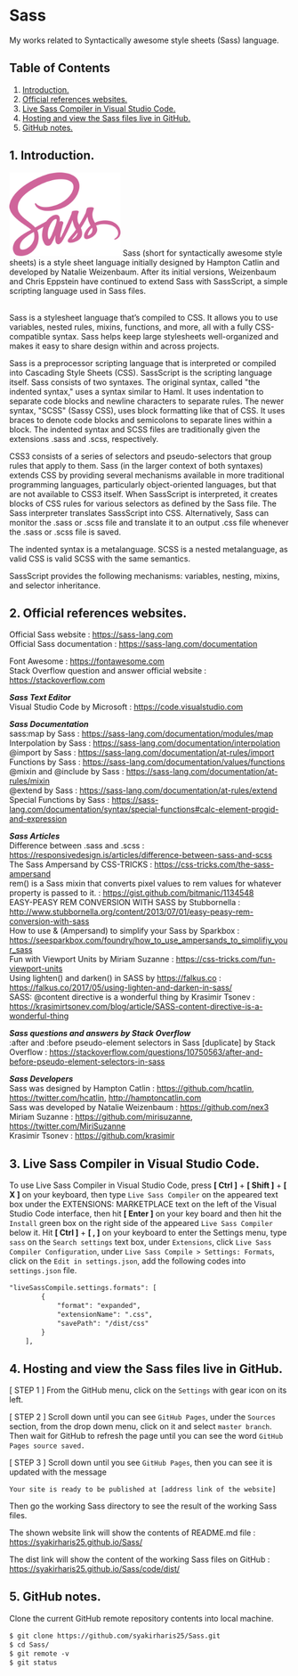 # Sass
My works related to Syntactically awesome style sheets (Sass) language.

## Table of Contents
1. [Introduction.](#introduction)
2. [Official references websites.](#references)
3. [Live Sass Compiler in Visual Studio Code.](#livesass)
4. [Hosting and view the Sass files live in GitHub.](#livegithub)
5. [GitHub notes.](#github)

<a name="introduction"></a>
## 1. Introduction.
<img src="sass.svg" height="150"> 
Sass (short for syntactically awesome style sheets) is a style sheet language initially designed by Hampton Catlin and developed by Natalie Weizenbaum. After its initial versions, Weizenbaum and Chris Eppstein have continued to extend Sass with SassScript, a simple scripting language used in Sass files. <br /> <br />

Sass is a stylesheet language that’s compiled to CSS. It allows you to use variables, nested rules, mixins, functions, and more, all with a fully CSS-compatible syntax. Sass helps keep large stylesheets well-organized and makes it easy to share design within and across projects.  <br />

Sass is a preprocessor scripting language that is interpreted or compiled into Cascading Style Sheets (CSS). SassScript is the scripting language itself. Sass consists of two syntaxes. The original syntax, called "the indented syntax," uses a syntax similar to Haml. It uses indentation to separate code blocks and newline characters to separate rules. The newer syntax, "SCSS" (Sassy CSS), uses block formatting like that of CSS. It uses braces to denote code blocks and semicolons to separate lines within a block. The indented syntax and SCSS files are traditionally given the extensions .sass and .scss, respectively. <br />

CSS3 consists of a series of selectors and pseudo-selectors that group rules that apply to them. Sass (in the larger context of both syntaxes) extends CSS by providing several mechanisms available in more traditional programming languages, particularly object-oriented languages, but that are not available to CSS3 itself. When SassScript is interpreted, it creates blocks of CSS rules for various selectors as defined by the Sass file. The Sass interpreter translates SassScript into CSS. Alternatively, Sass can monitor the .sass or .scss file and translate it to an output .css file whenever the .sass or .scss file is saved. <br />

The indented syntax is a metalanguage. SCSS is a nested metalanguage, as valid CSS is valid SCSS with the same semantics. <br />

SassScript provides the following mechanisms: variables, nesting, mixins, and selector inheritance. <br />

<a name="references"></a>
## 2. Official references websites.
Official Sass website : https://sass-lang.com <br />
Official Sass documentation : https://sass-lang.com/documentation <br />

Font Awesome : https://fontawesome.com <br />
Stack Overflow question and answer official website : https://stackoverflow.com <br />

**_Sass Text Editor_** <br />
Visual Studio Code by Microsoft : https://code.visualstudio.com <br />

**_Sass Documentation_** <br />
sass:map by Sass : https://sass-lang.com/documentation/modules/map <br />
Interpolation by Sass : https://sass-lang.com/documentation/interpolation <br />
@import by Sass : https://sass-lang.com/documentation/at-rules/import <br />
Functions by Sass : https://sass-lang.com/documentation/values/functions <br />
@mixin and @include by Sass : https://sass-lang.com/documentation/at-rules/mixin <br />
@extend by Sass : https://sass-lang.com/documentation/at-rules/extend <br />
Special Functions by Sass : https://sass-lang.com/documentation/syntax/special-functions#calc-element-progid-and-expression <br />

**_Sass Articles_** <br />
Difference between .sass and .scss : https://responsivedesign.is/articles/difference-between-sass-and-scss <br />
The Sass Ampersand by CSS-TRICKS : https://css-tricks.com/the-sass-ampersand <br />
rem() is a Sass mixin that converts pixel values to rem values for whatever property is passed to it. : https://gist.github.com/bitmanic/1134548 <br />
EASY-PEASY REM CONVERSION WITH SASS by Stubbornella : http://www.stubbornella.org/content/2013/07/01/easy-peasy-rem-conversion-with-sass <br />
How to use & (Ampersand) to simplify your Sass by Sparkbox : https://seesparkbox.com/foundry/how_to_use_ampersands_to_simplifiy_your_sass <br />
Fun with Viewport Units by Miriam Suzanne : https://css-tricks.com/fun-viewport-units <br />
Using lighten() and darken() in SASS by https://falkus.co : https://falkus.co/2017/05/using-lighten-and-darken-in-sass/ <br />
SASS: @content directive is a wonderful thing by Krasimir Tsonev : https://krasimirtsonev.com/blog/article/SASS-content-directive-is-a-wonderful-thing <br />

**_Sass questions and answers by Stack Overflow_** <br />
:after and :before pseudo-element selectors in Sass [duplicate] by Stack Overflow : https://stackoverflow.com/questions/10750563/after-and-before-pseudo-element-selectors-in-sass <br />

**_Sass Developers_** <br />
Sass was designed by Hampton Catlin : https://github.com/hcatlin, https://twitter.com/hcatlin, http://hamptoncatlin.com <br />
Sass was developed by Natalie Weizenbaum : https://github.com/nex3 <br />
Miriam Suzanne : https://github.com/mirisuzanne, https://twitter.com/MiriSuzanne <br />
Krasimir Tsonev : https://github.com/krasimir <br />

<a name="livesass"></a>
## 3. Live Sass Compiler in Visual Studio Code.
To use Live Sass Compiler in Visual Studio Code, press **[ Ctrl ]** + **[ Shift ]** + **[ X ]** on your keyboard, then type `Live Sass Compiler` on the appeared text box under the EXTENSIONS: MARKETPLACE text on the left of the Visual Studio Code interface, then hit **[ Enter ]** on your key board and then hit the `Install` green box on the right side of the appeared `Live Sass Compiler` below it. Hit **[ Ctrl ]** + **[ , ]** on your keyboard to enter the Settings menu, type `sass` on the `Search settings` text box, under `Extensions`, click `Live Sass Compiler Configuration`, under `Live Sass Compile > Settings: Formats`, click on the `Edit in settings.json`, add the following codes into `settings.json` file.

```
"liveSassCompile.settings.formats": [
        {
            "format": "expanded",
            "extensionName": ".css",
            "savePath": "/dist/css"
        }
    ],
```

<a name="livegithub"></a>
## 4. Hosting and view the Sass files live in GitHub.
[ STEP 1 ]
From the GitHub menu, click on the `Settings` with gear icon on its left.

[ STEP 2 ]
Scroll down until you can see `GitHub Pages`, under the `Sources` section, from the drop down menu, click on it and select `master branch`. Then wait for GitHub to refresh the page until you can see the word `GitHub Pages source saved.`

[ STEP 3 ]
Scroll down until you see `GitHub Pages`, then you can see it is updated with the message

```
Your site is ready to be published at [address link of the website]
```

Then go the working Sass directory to see the result of the working Sass files.

The shown website link will show the contents of README.md file : https://syakirharis25.github.io/Sass/

The dist link will show the content of the working Sass files on GitHub : https://syakirharis25.github.io/Sass/code/dist/

<a name="github"></a>
## 5. GitHub notes.
Clone the current GitHub remote repository contents into local machine.
```
$ git clone https://github.com/syakirharis25/Sass.git
$ cd Sass/
$ git remote -v
$ git status
```

